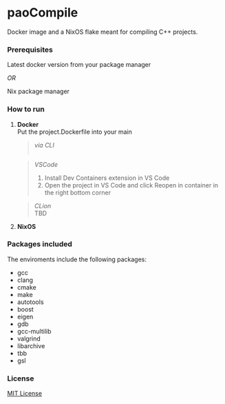 # paoCompile
Docker image and a NixOS flake meant for compiling C++ projects.

### Prerequisites
Latest docker version from your package manager

*OR*

Nix package manager

### How to run
1. **Docker**  
    Put the project.Dockerfile into your main
    > *via CLI*
    > ```
    > 
    > ```

    > *VSCode*
    > 1. Install Dev Containers extension in VS Code
    > 2. Open the project in VS Code and click Reopen in container in the right bottom corner

    > *CLion*  
    > TBD
2. **NixOS**

### Packages included
The enviroments include the following packages: 
* gcc
* clang
* cmake
* make
* autotools
* boost
* eigen 
* gdb
* gcc-multilib
* valgrind
* libarchive
* tbb
* gsl

### License
[MIT License](./LICENSE)